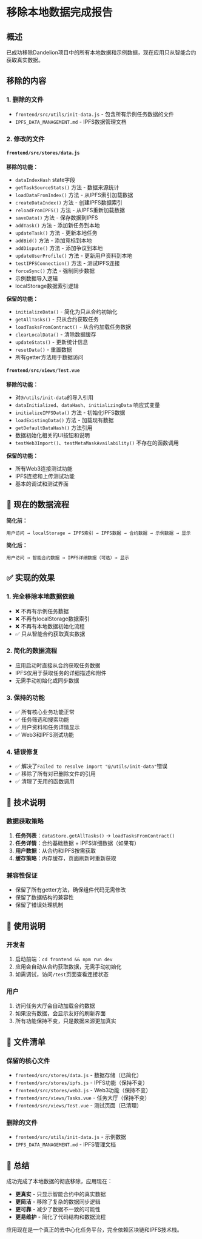 # 移除本地数据完成报告

## 概述
已成功移除Dandelion项目中的所有本地数据和示例数据，现在应用只从智能合约获取真实数据。

## 移除的内容

### 1. 删除的文件
- `frontend/src/utils/init-data.js` - 包含所有示例任务数据的文件
- `IPFS_DATA_MANAGEMENT.md` - IPFS数据管理文档

### 2. 修改的文件

#### `frontend/src/stores/data.js`
**移除的功能：**
- `dataIndexHash` state字段
- `getTaskSourceStats()` 方法 - 数据来源统计
- `loadDataFromIndex()` 方法 - 从IPFS索引加载数据
- `createDataIndex()` 方法 - 创建IPFS数据索引
- `reloadFromIPFS()` 方法 - 从IPFS重新加载数据
- `saveData()` 方法 - 保存数据到IPFS
- `addTask()` 方法 - 添加新任务到本地
- `updateTask()` 方法 - 更新本地任务
- `addBid()` 方法 - 添加竞标到本地
- `addDispute()` 方法 - 添加争议到本地
- `updateUserProfile()` 方法 - 更新用户资料到本地
- `testIPFSConnection()` 方法 - 测试IPFS连接
- `forceSync()` 方法 - 强制同步数据
- 示例数据导入逻辑
- localStorage数据索引逻辑

**保留的功能：**
- `initializeData()` - 简化为只从合约初始化
- `getAllTasks()` - 只从合约获取任务
- `loadTasksFromContract()` - 从合约加载任务数据
- `clearLocalData()` - 清除数据缓存
- `updateStats()` - 更新统计信息
- `resetData()` - 重置数据
- 所有getter方法用于数据访问

#### `frontend/src/views/Test.vue`
**移除的功能：**
- 对`@/utils/init-data`的导入引用
- `dataInitialized`、`dataHash`、`initializingData` 响应式变量
- `initializeIPFSData()` 方法 - 初始化IPFS数据
- `loadExistingData()` 方法 - 加载现有数据
- `getDefaultDataHash()` 方法引用
- 数据初始化相关的UI按钮和说明
- `testWeb3Import()`、`testMetaMaskAvailability()` 不存在的函数调用

**保留的功能：**
- 所有Web3连接测试功能
- IPFS连接和上传测试功能
- 基本的调试和测试界面

## 🎯 现在的数据流程

**简化前：**
```
用户访问 → localStorage → IPFS索引 → IPFS数据 → 合约数据 → 示例数据 → 显示
```

**简化后：**
```
用户访问 → 智能合约数据 → IPFS详细数据（可选）→ 显示
```

## ✅ 实现的效果

### 1. 完全移除本地数据依赖
- ❌ 不再有示例任务数据
- ❌ 不再有localStorage数据索引
- ❌ 不再有本地数据初始化流程
- ✅ 只从智能合约获取真实数据

### 2. 简化的数据流程
- 应用启动时直接从合约获取任务数据
- IPFS仅用于获取任务的详细描述和附件
- 无需手动初始化或同步数据

### 3. 保持的功能
- ✅ 所有核心业务功能正常
- ✅ 任务筛选和搜索功能
- ✅ 用户资料和任务详情显示
- ✅ Web3和IPFS测试功能

### 4. 错误修复
- ✅ 解决了`Failed to resolve import "@/utils/init-data"`错误
- ✅ 移除了所有对已删除文件的引用
- ✅ 清理了无用的函数调用

## 📝 技术说明

### 数据获取策略
1. **任务列表**：`dataStore.getAllTasks()` → `loadTasksFromContract()`
2. **任务详情**：合约基础数据 + IPFS详细数据（如果有）
3. **用户数据**：从合约和IPFS按需获取
4. **缓存策略**：内存缓存，页面刷新时重新获取

### 兼容性保证
- 保留了所有getter方法，确保组件代码无需修改
- 保留了数据结构的兼容性
- 保留了错误处理机制

## 🚀 使用说明

### 开发者
1. 启动前端：`cd frontend && npm run dev`
2. 应用会自动从合约获取数据，无需手动初始化
3. 如需调试，访问`/test`页面查看连接状态

### 用户
1. 访问任务大厅会自动加载合约数据
2. 如果没有数据，会显示友好的刷新界面
3. 所有功能保持不变，只是数据来源更加真实

## 📂 文件清单

### 保留的核心文件
- `frontend/src/stores/data.js` - 数据存储（已简化）
- `frontend/src/stores/ipfs.js` - IPFS功能（保持不变）
- `frontend/src/stores/web3.js` - Web3功能（保持不变）
- `frontend/src/views/Tasks.vue` - 任务大厅（保持不变）
- `frontend/src/views/Test.vue` - 测试页面（已清理）

### 删除的文件
- `frontend/src/utils/init-data.js` - 示例数据
- `IPFS_DATA_MANAGEMENT.md` - IPFS管理文档

## 🎉 总结

成功完成了本地数据的彻底移除，应用现在：
- **更真实** - 只显示智能合约中的真实数据
- **更简洁** - 移除了复杂的数据同步逻辑
- **更可靠** - 减少了数据不一致的可能性
- **更易维护** - 简化了代码结构和数据流程

应用现在是一个真正的去中心化任务平台，完全依赖区块链和IPFS技术栈。 